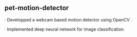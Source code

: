 ## pet-motion-detector

·	Developped a webcam based motion detector using OpenCV .

·	Implemented deep neural network for image classification.

